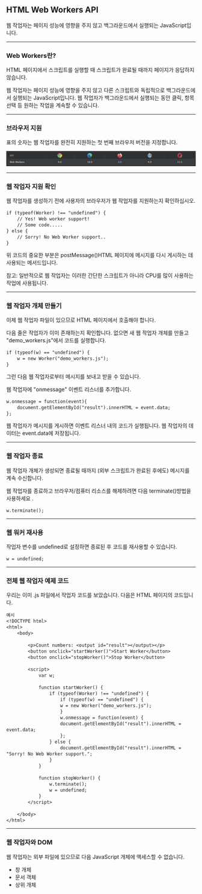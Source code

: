 ## HTML Web Workers API

웹 작업자는 페이지 성능에 영향을 주지 않고 백그라운드에서 실행되는 JavaScript입니다.

***
### Web Workers란?
HTML 페이지에서 스크립트를 실행할 때 스크립트가 완료될 때까지 페이지가 응답하지 않습니다.

웹 작업자는 페이지 성능에 영향을 주지 않고 다른 스크립트와 독립적으로 백그라운드에서 실행되는 JavaScript입니다. 웹 작업자가 백그라운드에서 실행되는 동안 클릭, 항목 선택 등 원하는 작업을 계속할 수 있습니다.

***
### 브라우저 지원
표의 숫자는 웹 작업자를 완전히 지원하는 첫 번째 브라우저 버전을 지정합니다.

<img src='./img/html_WW.png'>

***
### 웹 작업자 지원 확인
웹 작업자를 생성하기 전에 사용자의 브라우저가 웹 작업자를 지원하는지 확인하십시오.

    if (typeof(Worker) !== "undefined") {
        // Yes! Web worker support!
        // Some code.....
    } else {
        // Sorry! No Web Worker support..
    }

위 코드의 중요한 부분은 postMessage()HTML 페이지에 메시지를 다시 게시하는 데 사용되는 메서드입니다.

참고: 일반적으로 웹 작업자는 이러한 간단한 스크립트가 아니라 CPU를 많이 사용하는 작업에 사용됩니다.

***
### 웹 작업자 개체 만들기
이제 웹 작업자 파일이 있으므로 HTML 페이지에서 호출해야 합니다.

다음 줄은 작업자가 이미 존재하는지 확인합니다. 없으면 새 웹 작업자 개체를 만들고 "demo_workers.js"에서 코드를 실행합니다.

    if (typeof(w) == "undefined") {
        w = new Worker("demo_workers.js");
    }

그런 다음 웹 작업자로부터 메시지를 보내고 받을 수 있습니다.

웹 작업자에 "onmessage" 이벤트 리스너를 추가합니다.

    w.onmessage = function(event){
        document.getElementById("result").innerHTML = event.data;
    };

웹 작업자가 메시지를 게시하면 이벤트 리스너 내의 코드가 실행됩니다. 웹 작업자의 데이터는 event.data에 저장됩니다.

***
### 웹 작업자 종료
웹 작업자 개체가 생성되면 종료될 때까지 (외부 스크립트가 완료된 후에도) 메시지를 계속 수신합니다.

웹 작업자를 종료하고 브라우저/컴퓨터 리소스를 해제하려면 다음 terminate()방법을 사용하세요 .

    w.terminate();

***
### 웹 워커 재사용
작업자 변수를 undefined로 설정하면 종료된 후 코드를 재사용할 수 있습니다.

    w = undefined;

***
### 전체 웹 작업자 예제 코드
우리는 이미 .js 파일에서 작업자 코드를 보았습니다. 다음은 HTML 페이지의 코드입니다.

    예시
    <!DOCTYPE html>
    <html>
        <body>

            <p>Count numbers: <output id="result"></output></p>
            <button onclick="startWorker()">Start Worker</button>
            <button onclick="stopWorker()">Stop Worker</button>

            <script>
                var w;

                function startWorker() {
                    if (typeof(Worker) !== "undefined") {
                        if (typeof(w) == "undefined") {
                        w = new Worker("demo_workers.js");
                        }
                        w.onmessage = function(event) {
                        document.getElementById("result").innerHTML = event.data;
                        };
                    } else {
                        document.getElementById("result").innerHTML = "Sorry! No Web Worker support.";
                    }
                }

                function stopWorker() {
                    w.terminate();
                    w = undefined;
                }
            </script>

        </body>
    </html>

***
### 웹 작업자와 DOM
웹 작업자는 외부 파일에 있으므로 다음 JavaScript 개체에 액세스할 수 없습니다.

- 창 개체
- 문서 객체
- 상위 개체